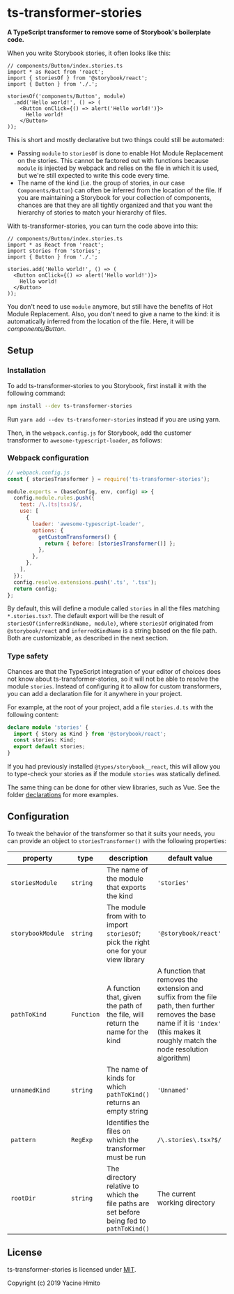 # ts-transformer-stories

**A TypeScript transformer to remove some of Storybook's boilerplate code.**

When you write Storybook stories, it often looks like this:

<!-- prettier-ignore-start -->
```tsx
// components/Button/index.stories.ts
import * as React from 'react';
import { storiesOf } from '@storybook/react';
import { Button } from './.';

storiesOf('components/Button', module)
  .add('Hello world!', () => (
    <Button onClick={() => alert('Hello world!')}>
      Hello world!
    </Button>
));
```
<!-- prettier-ignore-end -->

This is short and mostly declarative but two things could still be automated:

- Passing `module` to `storiesOf` is done to enable Hot Module Replacement on the stories. This cannot be factored out with functions because `module` is injected by webpack and relies on the file in which it is used, but we're still expected to write this code every time.
- The name of the kind (i.e. the group of stories, in our case `Components/Button`) can often be inferred from the location of the file. If you are maintaining a Storybook for your collection of components, chances are that they are all tightly organized and that you want the hierarchy of stories to match your hierarchy of files.

With ts-transformer-stories, you can turn the code above into this:

<!-- prettier-ignore-start -->
```tsx
// components/Button/index.stories.ts
import * as React from 'react';
import stories from 'stories';
import { Button } from './.';

stories.add('Hello world!', () => (
  <Button onClick={() => alert('Hello world!')}>
    Hello world!
  </Button>
));
```
<!-- prettier-ignore-end -->

You don't need to use `module` anymore, but still have the benefits of Hot Module Replacement.
Also, you don't need to give a name to the kind: it is automatically inferred from the location of the file. Here, it will be _components/Button_.

## Setup

### Installation

To add ts-transformer-stories to you Storybook, first install it with the following command:

```sh
npm install --dev ts-transformer-stories
```

Run `yarn add --dev ts-transformer-stories` instead if you are using yarn.

Then, in the `webpack.config.js` for Storybook, add the customer transformer to `awesome-typescript-loader`, as follows:

### Webpack configuration

```js
// webpack.config.js
const { storiesTransformer } = require('ts-transformer-stories');

module.exports = (baseConfig, env, config) => {
  config.module.rules.push({
    test: /\.(ts|tsx)$/,
    use: [
      {
        loader: 'awesome-typescript-loader',
        options: {
          getCustomTransformers() {
            return { before: [storiesTransformer()] };
          },
        },
      },
    ],
  });
  config.resolve.extensions.push('.ts', '.tsx');
  return config;
};
```

By default, this will define a module called `stories` in all the files matching `*.stories.tsx?`.
The default export will be the result of `storiesOf(inferredKindName, module)`, where `storiesOf` originated from `@storybook/react` and `inferredKindName` is a string based on the file path.
Both are customizable, as described in the next section.

### Type safety

Chances are that the TypeScript integration of your editor of choices does not know about ts-transformer-stories, so it will not be able to resolve the module `stories`.
Instead of configuring it to allow for custom transformers, you can add a declaration file for it anywhere in your project.

For example, at the root of your project, add a file `stories.d.ts` with the following content:

```ts
declare module 'stories' {
  import { Story as Kind } from '@storybook/react';
  const stories: Kind;
  export default stories;
}
```

If you had previously installed `@types/storybook__react`, this will allow you to type-check your stories as if the module `stories` was statically defined.

The same thing can be done for other view libraries, such as Vue. See the folder [declarations](./declarations) for more examples.

## Configuration

To tweak the behavior of the transformer so that it suits your needs, you can provide an object to `storiesTransformer()` with the following properties:

| property          | type       | description                                                                               | default value                                                                                                                                                                          |
| ----------------- | ---------- | ----------------------------------------------------------------------------------------- | -------------------------------------------------------------------------------------------------------------------------------------------------------------------------------------- |
| `storiesModule`   | `string`   | The name of the module that exports the kind                                              | `'stories'`                                                                                                                                                                            |
| `storybookModule` | `string`   | The module from with to import `storiesOf`; pick the right one for your view library      | `'@storybook/react'`                                                                                                                                                                   |
| `pathToKind`      | `Function` | A function that, given the path of the file, will return the name for the kind            | A function that removes the extension and suffix from the file path, then further removes the base name if it is `'index'` (this makes it roughly match the node resolution algorithm) |
| `unnamedKind`     | `string`   | The name of kinds for which `pathToKind()` returns an empty string                        | `'Unnamed'`                                                                                                                                                                            |
| `pattern`         | `RegExp`   | Identifies the files on which the transformer must be run                                 | `/\.stories\.tsx?$/`                                                                                                                                                                   |
| `rootDir`         | `string`   | The directory relative to which the file paths are set before being fed to `pathToKind()` | The current working directory                                                                                                                                                          |

## License

ts-transformer-stories is licensed under [MIT](LICENSE).

Copyright (c) 2019 Yacine Hmito

